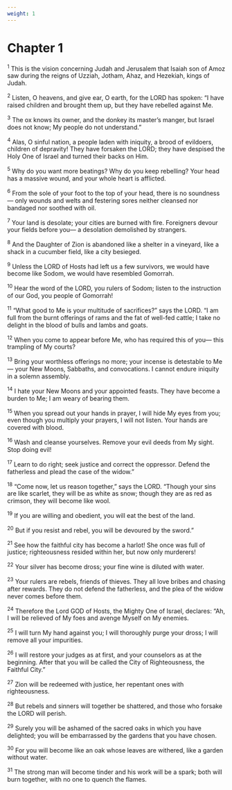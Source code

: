 ```yaml
---
weight: 1
---
```


# Chapter 1

<sup>1</sup> This is the vision concerning Judah and Jerusalem that Isaiah son of Amoz saw during the reigns of Uzziah, Jotham, Ahaz, and Hezekiah, kings of Judah. 

<sup>2</sup> Listen, O heavens, and give ear, O earth, for the LORD has spoken: “I have raised children and brought them up, but they have rebelled against Me. 

<sup>3</sup> The ox knows its owner, and the donkey its master’s manger, but Israel does not know; My people do not understand.” 

<sup>4</sup> Alas, O sinful nation, a people laden with iniquity, a brood of evildoers, children of depravity! They have forsaken the LORD; they have despised the Holy One of Israel and turned their backs on Him. 

<sup>5</sup> Why do you want more beatings? Why do you keep rebelling? Your head has a massive wound, and your whole heart is afflicted. 

<sup>6</sup> From the sole of your foot to the top of your head, there is no soundness— only wounds and welts and festering sores neither cleansed nor bandaged nor soothed with oil. 

<sup>7</sup> Your land is desolate; your cities are burned with fire. Foreigners devour your fields before you— a desolation demolished by strangers. 

<sup>8</sup> And the Daughter of Zion is abandoned like a shelter in a vineyard, like a shack in a cucumber field, like a city besieged. 

<sup>9</sup> Unless the LORD of Hosts had left us a few survivors, we would have become like Sodom, we would have resembled Gomorrah. 

<sup>10</sup> Hear the word of the LORD, you rulers of Sodom; listen to the instruction of our God, you people of Gomorrah! 

<sup>11</sup> “What good to Me is your multitude of sacrifices?” says the LORD. “I am full from the burnt offerings of rams and the fat of well-fed cattle; I take no delight in the blood of bulls and lambs and goats. 

<sup>12</sup> When you come to appear before Me, who has required this of you— this trampling of My courts? 

<sup>13</sup> Bring your worthless offerings no more; your incense is detestable to Me— your New Moons, Sabbaths, and convocations. I cannot endure iniquity in a solemn assembly. 

<sup>14</sup> I hate your New Moons and your appointed feasts. They have become a burden to Me; I am weary of bearing them. 

<sup>15</sup> When you spread out your hands in prayer, I will hide My eyes from you; even though you multiply your prayers, I will not listen. Your hands are covered with blood. 

<sup>16</sup> Wash and cleanse yourselves. Remove your evil deeds from My sight. Stop doing evil! 

<sup>17</sup> Learn to do right; seek justice and correct the oppressor. Defend the fatherless and plead the case of the widow.” 

<sup>18</sup> “Come now, let us reason together,” says the LORD. “Though your sins are like scarlet, they will be as white as snow; though they are as red as crimson, they will become like wool. 

<sup>19</sup> If you are willing and obedient, you will eat the best of the land. 

<sup>20</sup> But if you resist and rebel, you will be devoured by the sword.” 

<sup>21</sup> See how the faithful city has become a harlot! She once was full of justice; righteousness resided within her, but now only murderers! 

<sup>22</sup> Your silver has become dross; your fine wine is diluted with water. 

<sup>23</sup> Your rulers are rebels, friends of thieves. They all love bribes and chasing after rewards. They do not defend the fatherless, and the plea of the widow never comes before them. 

<sup>24</sup> Therefore the Lord GOD of Hosts, the Mighty One of Israel, declares: “Ah, I will be relieved of My foes and avenge Myself on My enemies. 

<sup>25</sup> I will turn My hand against you; I will thoroughly purge your dross; I will remove all your impurities. 

<sup>26</sup> I will restore your judges as at first, and your counselors as at the beginning. After that you will be called the City of Righteousness, the Faithful City.” 

<sup>27</sup> Zion will be redeemed with justice, her repentant ones with righteousness. 

<sup>28</sup> But rebels and sinners will together be shattered, and those who forsake the LORD will perish. 

<sup>29</sup> Surely you will be ashamed of the sacred oaks in which you have delighted; you will be embarrassed by the gardens that you have chosen. 

<sup>30</sup> For you will become like an oak whose leaves are withered, like a garden without water. 

<sup>31</sup> The strong man will become tinder and his work will be a spark; both will burn together, with no one to quench the flames. 


